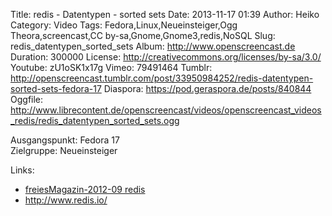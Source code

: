 Title: redis - Datentypen - sorted sets
Date: 2013-11-17 01:39
Author: Heiko
Category: Video
Tags: Fedora,Linux,Neueinsteiger,Ogg Theora,screencast,CC by-sa,Gnome,Gnome3,redis,NoSQL
Slug: redis_datentypen_sorted_sets
Album: http://www.openscreencast.de
Duration: 300000
License: http://creativecommons.org/licenses/by-sa/3.0/
Youtube: zU1oSK1x17g
Vimeo: 79491464
Tumblr: http://openscreencast.tumblr.com/post/33950984252/redis-datentypen-sorted-sets-fedora-17
Diaspora: https://pod.geraspora.de/posts/840844
Oggfile: http://www.librecontent.de/openscreencast/videos/openscreencast_videos_redis/redis_datentypen_sorted_sets.ogg

Ausgangspunkt: Fedora 17  
Zielgruppe: Neueinsteiger  

Links:

  * [freiesMagazin-2012-09 redis](http://www.freiesmagazin.de/mobil/freiesMagazin-2012-09.html#12_09_redis "Link zu freiesMagazin-2012-09" )
  * <http://www.redis.io/>

